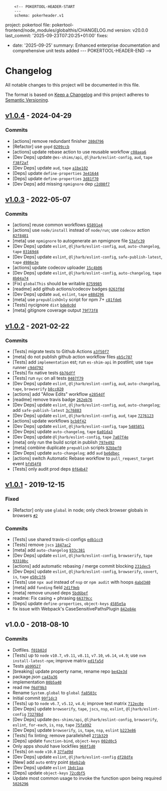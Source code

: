         <!-- POKERTOOL-HEADER-START
        ---
        schema: pokerheader.v1
project: pokertool
file: pokertool-frontend/node_modules/globalthis/CHANGELOG.md
version: v20.0.0
last_commit: '2025-09-23T07:20:25+01:00'
fixes:
- date: '2025-09-25'
  summary: Enhanced enterprise documentation and comprehensive unit tests added
        ---
        POKERTOOL-HEADER-END -->
# Changelog

All notable changes to this project will be documented in this file.

The format is based on [Keep a Changelog](https://keepachangelog.com/en/1.0.0/)
and this project adheres to [Semantic Versioning](https://semver.org/spec/v2.0.0.html).

## [v1.0.4](https://github.com/es-shims/globalThis/compare/v1.0.3...v1.0.4) - 2024-04-29

### Commits

- [actions] remove redundant finisher [`280d796`](https://github.com/es-shims/globalThis/commit/280d796f7cd61da47c026d8ec8dd88015d4ed95f)
- [Refactor] use `gopd` [`0209ccb`](https://github.com/es-shims/globalThis/commit/0209ccb2cd95b785e7e8868fab035cdc87216b58)
- [actions] update rebase action to use reusable workflow [`c08aea6`](https://github.com/es-shims/globalThis/commit/c08aea6240c3747cbc3e5f4d7c3eb740ec4f0627)
- [Dev Deps] update `@es-shims/api`, `@ljharb/eslint-config`, `aud`, `tape` [`f38f2af`](https://github.com/es-shims/globalThis/commit/f38f2af14797abbe466b428f0ce74843c43746d7)
- [Dev Deps] update `aud`, `tape` [`a1be102`](https://github.com/es-shims/globalThis/commit/a1be102c91da38830a45804de6a0582f752fe53f)
- [Deps] update `define-properties` [`3e41644`](https://github.com/es-shims/globalThis/commit/3e416444f87350a6df70bf778e95eb713c3011e6)
- [Deps] update `define-properties` [`3d81f70`](https://github.com/es-shims/globalThis/commit/3d81f7048ce35285e3e719b1f53fba02516e9811)
- [Dev Deps] add missing `npmignore` dep [`c2d00f7`](https://github.com/es-shims/globalThis/commit/c2d00f70d4c11cb2f035c398cb560db9677b6dc6)

## [v1.0.3](https://github.com/es-shims/globalThis/compare/v1.0.2...v1.0.3) - 2022-05-07

### Commits

- [actions] reuse common workflows [`65891e4`](https://github.com/es-shims/globalThis/commit/65891e4d285ae04e216ff01160cff861e0e41a4f)
- [actions] use `node/install` instead of `node/run`; use `codecov` action [`82f8481`](https://github.com/es-shims/globalThis/commit/82f84815027f666f625e1ccb41f723800a05d016)
- [meta] use `npmignore` to autogenerate an npmignore file [`53afc39`](https://github.com/es-shims/globalThis/commit/53afc39bfd3eb262c5e6e9dfd25e4f81f3578c1c)
- [Dev Deps] update `eslint`, `@ljharb/eslint-config`, `aud`, `auto-changelog`, `tape` [`03169d4`](https://github.com/es-shims/globalThis/commit/03169d4254c9ef177d6537becca5b0b56df50d91)
- [Dev Deps] update `eslint`, `@ljharb/eslint-config`, `safe-publish-latest`, `tape` [`4986e3e`](https://github.com/es-shims/globalThis/commit/4986e3e20c5f664601871a0fac68c1efd0a68472)
- [actions] update codecov uploader [`15c4b06`](https://github.com/es-shims/globalThis/commit/15c4b062b1a9434dbec93604ed31b6893d11d458)
- [Dev Deps] update `eslint`, `@ljharb/eslint-config`, `auto-changelog`, `tape` [`8b04a74`](https://github.com/es-shims/globalThis/commit/8b04a749d3cb2f825920beb700899f0c13ad2fb8)
- [Fix] `globalThis` should be writable [`8759985`](https://github.com/es-shims/globalThis/commit/87599852d5f91e2e1f06e424cdefcd443ec98476)
- [readme] add github actions/codecov badges [`0263f0d`](https://github.com/es-shims/globalThis/commit/0263f0debfa982b928fcd301b11fe3e3193bf33d)
- [Dev Deps] update `aud`, `eslint`, `tape` [`e88d296`](https://github.com/es-shims/globalThis/commit/e88d296bb026633bdd1be2e1542903a5d0107cd8)
- [meta] use `prepublishOnly` script for npm 7+ [`c81fde6`](https://github.com/es-shims/globalThis/commit/c81fde6a9e44345e56dada588e16db736809ddd9)
- [Tests] nycignore `dist` [`bde0c0d`](https://github.com/es-shims/globalThis/commit/bde0c0df46f684316ab414da1487a0cd2efe3eeb)
- [meta] gitignore coverage output [`79f73f8`](https://github.com/es-shims/globalThis/commit/79f73f8b0c1180567fba473f92c07d71efd4dd0b)

## [v1.0.2](https://github.com/es-shims/globalThis/compare/v1.0.1...v1.0.2) - 2021-02-22

### Commits

- [Tests] migrate tests to Github Actions [`a3f50f7`](https://github.com/es-shims/globalThis/commit/a3f50f77a392c0ffdaca18fb5881743b874d0a6f)
- [meta] do not publish github action workflow files [`eb5c787`](https://github.com/es-shims/globalThis/commit/eb5c7879317cd7f1fde52228660be8e779c9d4e3)
- [Tests] add `implementation` est; run `es-shim-api` in postlint; use `tape` runner [`c9dd792`](https://github.com/es-shims/globalThis/commit/c9dd792d492ec9744a5e5d5033e919b94d441bac)
- [Tests] fix native tests [`6b76dff`](https://github.com/es-shims/globalThis/commit/6b76dff3af3fe9bcd7b24d48c6ba55116169e840)
- [Tests] run `nyc` on all tests [`0407f79`](https://github.com/es-shims/globalThis/commit/0407f79f64bf9fc30111f3bf4dff7e4205331fb6)
- [Dev Deps] update `eslint`, `@ljharb/eslint-config`, `aud`, `auto-changelog`, `tape`, `browserify` [`b8cc020`](https://github.com/es-shims/globalThis/commit/b8cc020e5ecc2d5a5a5b4160aabc60cc42d50c03)
- [actions] add "Allow Edits" workflow [`e2854df`](https://github.com/es-shims/globalThis/commit/e2854df653667b16ff34a7a0a7b677231dfe2b02)
- [readme] remove travis badge [`262eb76`](https://github.com/es-shims/globalThis/commit/262eb76e4e0d3f2df354cc6aff1b18f50c7b147f)
- [Dev Deps] update `eslint`, `@ljharb/eslint-config`, `aud`, `auto-changelog`; add `safe-publish-latest` [`3c76883`](https://github.com/es-shims/globalThis/commit/3c7688325f6aa050afe3ed978e423e70974e4d3b)
- [Dev Deps] update `eslint`, `@ljharb/eslint-config`, `aud`, `tape` [`7276123`](https://github.com/es-shims/globalThis/commit/727612396262fc22275f44159ec5b39115dc359f)
- [actions] update workflows [`bcb0f42`](https://github.com/es-shims/globalThis/commit/bcb0f42c319cf19746e03a6667cf25d3e835f46e)
- [Dev Deps] update `eslint`, `@ljharb/eslint-config`, `tape` [`5485851`](https://github.com/es-shims/globalThis/commit/548585148e874d6eb0b0463526a88e8b64e7c5eb)
- [Dev Deps] update `auto-changelog`, `tape` [`6a01da3`](https://github.com/es-shims/globalThis/commit/6a01da3f321983d1970d793711d31cf8508ef94d)
- [Dev Deps] update `@ljharb/eslint-config`, `tape` [`7a07f4e`](https://github.com/es-shims/globalThis/commit/7a07f4ebc5580933b40bbe67f357632e0f7d5586)
- [meta] only run the build script in publish [`797e492`](https://github.com/es-shims/globalThis/commit/797e492519ed0bf6270537290e69ca0456790575)
- [meta] combine duplicate `prepublish` scripts [`92bbef0`](https://github.com/es-shims/globalThis/commit/92bbef0f91f6e91163186f68b5f5f1ffd26c479d)
- [Dev Deps] update `auto-changelog`; add `aud` [`be6dbec`](https://github.com/es-shims/globalThis/commit/be6dbecefddb40493c5568a2cbe83f74e2e0385f)
- [actions] switch Automatic Rebase workflow to `pull_request_target` event [`bfd54f8`](https://github.com/es-shims/globalThis/commit/bfd54f8388758e7dec618dc34956e7075a7c15f0)
- [Tests] only audit prod deps [`0f64b47`](https://github.com/es-shims/globalThis/commit/0f64b47acfa812affbacbe487fcb0f6c02eccc25)

## [v1.0.1](https://github.com/es-shims/globalThis/compare/v1.0.0...v1.0.1) - 2019-12-15

### Fixed

- [Refactor] only use `global` in node; only check browser globals in browsers [`#2`](https://github.com/es-shims/globalThis/issues/2)

### Commits

- [Tests] use shared travis-ci configs [`edb1cc9`](https://github.com/es-shims/globalThis/commit/edb1cc9d900a40e8c1732264b6e85d4f9760920c)
- [Tests] remove `jscs` [`1847ac2`](https://github.com/es-shims/globalThis/commit/1847ac2487e2c13cf8bf717211c6a93fe60831f9)
- [meta] add `auto-changelog` [`933c381`](https://github.com/es-shims/globalThis/commit/933c381083890965ac848d3da21ed9e910cc09cf)
- [Dev Deps] update `eslint`, `@ljharb/eslint-config`, `browserify`, `tape` [`93310bc`](https://github.com/es-shims/globalThis/commit/93310bc01ddacbe23a93b3022daebc9b6f6ae8c3)
- [actions] add automatic rebasing / merge commit blocking [`231dec5`](https://github.com/es-shims/globalThis/commit/231dec511c42e1509035d176e2451c55de20bfe7)
- [Dev Deps] update `eslint`, `@ljharb/eslint-config`, `browserify`, `covert`, `is`, `tape` [`e50c1f6`](https://github.com/es-shims/globalThis/commit/e50c1f6d2d45c66f53ffda471bbf62c08ed15c9b)
- [Tests] use `npx aud` instead of `nsp` or `npm audit` with hoops [`4abd340`](https://github.com/es-shims/globalThis/commit/4abd3400fc8942963e77515d0cf2fbcac3cb7bc8)
- [meta] add `funding` field [`2d1f9eb`](https://github.com/es-shims/globalThis/commit/2d1f9eb00b2dea46f6de7d563b31db17f44f1899)
- [meta] remove unused deps [`5bd6bef`](https://github.com/es-shims/globalThis/commit/5bd6befefbaf0c7e6f70eb3c1919b5c5a271d29d)
- readme: Fix casing + phrasing [`66379cc`](https://github.com/es-shims/globalThis/commit/66379ccf5008f7676aac5f3dec1ea2fe55e3516c)
- [Deps] update `define-properties`, `object-keys` [`4585e5a`](https://github.com/es-shims/globalThis/commit/4585e5ab461093ab6c62ce0b22b959925e8f818c)
- fix issue with Webpack's CaseSensitivePathsPlugin [`842e84e`](https://github.com/es-shims/globalThis/commit/842e84e0096c9eea660c78fd19c9c07799b81537)

## v1.0.0 - 2018-08-10

### Commits

- Dotfiles. [`f01b02d`](https://github.com/es-shims/globalThis/commit/f01b02d315865c812e5b9158f71bb18f3b153def)
- [Tests] up to `node` `v10.7`, `v9.11`, `v8.11`, `v7.10`, `v6.14`, `v4.9`; use `nvm install-latest-npm`; improve matrix [`ed1fa5d`](https://github.com/es-shims/globalThis/commit/ed1fa5d473d933b3270410b658183dc1c556a663)
- Tests [`ab99527`](https://github.com/es-shims/globalThis/commit/ab99527e3c434e89dd40f8cba3b0e2e976156611)
- [breaking] update property name, rename repo [`be42e3d`](https://github.com/es-shims/globalThis/commit/be42e3dce08b62a78260d487f62fa69b410d7918)
- package.json [`ca43a36`](https://github.com/es-shims/globalThis/commit/ca43a363e3ce0dbc2d4623169f8cb3d792f8bc84)
- implementation [`80b5a40`](https://github.com/es-shims/globalThis/commit/80b5a403ef532254b2af46ec3ba5f442a308a57d)
- read me [`f6df9b3`](https://github.com/es-shims/globalThis/commit/f6df9b3b69977f04e080d1720ba1203c13447884)
- Rename `System.global` to `global` [`fa8503c`](https://github.com/es-shims/globalThis/commit/fa8503cf94afe84b3729dd5b0e9f73f481fb1fee)
- Initial commit [`99f1dc3`](https://github.com/es-shims/globalThis/commit/99f1dc328d0b4c52a550037de0139d5452ac01de)
- [Tests] up to `node` `v6.7`, `v5.12`, `v4.6`; improve test matrix [`712ec0e`](https://github.com/es-shims/globalThis/commit/712ec0e545d1603c4e23f4ff1acb066cc4a3c9ee)
- [Dev Deps] update `browserify`, `tape`, `jscs`, `nsp`, `eslint`, `@ljharb/eslint-config` [`73278bd`](https://github.com/es-shims/globalThis/commit/73278bd638d1e762eb7415350a738f5d345896f5)
- [Dev Deps] update `@es-shims/api`, `@ljharb/eslint-config`, `browserify`, `eslint`, `for-each`, `is`, `nsp`, `tape` [`75fa992`](https://github.com/es-shims/globalThis/commit/75fa9929be81afec43895c02e33d0b8a78f11d1f)
- [Dev Deps] update `browserify`, `is`, `tape`, `nsp`, `eslint` [`b223e86`](https://github.com/es-shims/globalThis/commit/b223e86d0868efb1f0c966370ff2f822516d6956)
- [Tests] fix linting; remove parallelshell [`271b329`](https://github.com/es-shims/globalThis/commit/271b329d174b94c08913060752a2e9f9116fe5b8)
- [Deps] update `function-bind`, `object-keys` [`002d0c5`](https://github.com/es-shims/globalThis/commit/002d0c5685a83f97e014a8a07134eb621794c649)
- Only apps should have lockfiles [`960f1d0`](https://github.com/es-shims/globalThis/commit/960f1d00598cbba5427849c863eb10b8de82fb1b)
- [Tests] on `node` `v10.8` [`37fad9d`](https://github.com/es-shims/globalThis/commit/37fad9db9860c654efe0a32ec187f21730d5fed8)
- [Dev Deps] update `eslint`, `@ljharb/eslint-config` [`df28dfe`](https://github.com/es-shims/globalThis/commit/df28dfe7f0daf3db95a536a6ce64062bd706185d)
- [New] add `auto` entry point [`86eb2ab`](https://github.com/es-shims/globalThis/commit/86eb2ab4c4dc2babff20ac436cf7fb7f8da7d2f2)
- [Dev Deps] update `eslint` [`1bdc1aa`](https://github.com/es-shims/globalThis/commit/1bdc1aacfb94dcdc7bb61688c7634c435012e35d)
- [Deps] update `object-keys` [`72cdbf5`](https://github.com/es-shims/globalThis/commit/72cdbf596b16103ee711d52b2b645b42efc08c51)
- Update most common usage to invoke the function upon being required [`5026296`](https://github.com/es-shims/globalThis/commit/502629660da2c21cfb0f8ca233e2b9d427c052fe)
